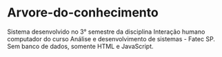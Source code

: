 # Arvore-do-conhecimento
Sistema desenvolvido no 3° semestre da disciplina Interação humano computador do curso Análise e desenvolvimento de sistemas - Fatec SP. Sem banco de dados, somente HTML e JavaScript.
